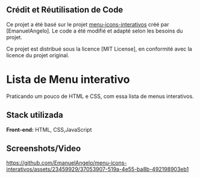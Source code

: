 ## Crédit et Réutilisation de Code
Ce projet a été basé sur le projet [menu-icons-interativos](https://github.com/EmanuelAngelo/menu-icons-interativos) créé par [EmanuelAngelo]. Le code a été modifié et adapté selon les besoins du projet.

Ce projet est distribué sous la licence [MIT License], en conformité avec la licence du projet original.

# Lista de Menu interativo

Praticando um pouco de HTML e CSS, com essa lista de menus interativos.


## Stack utilizada

**Front-end:** HTML, CSS,JavaScript


## Screenshots/Video
https://github.com/EmanuelAngelo/menu-icons-interativos/assets/23459929/37053907-519a-4e55-ba8b-492198903eb1
